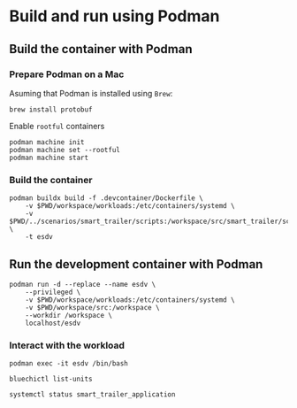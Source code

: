 # Build and run using Podman

## Build the container with Podman

### Prepare Podman on a Mac

Asuming that Podman is installed using `Brew`:

```shell
brew install protobuf
```

Enable `rootful` containers

```shell
podman machine init
podman machine set --rootful
podman machine start
```

### Build the container

```shell
podman buildx build -f .devcontainer/Dockerfile \
    -v $PWD/workspace/workloads:/etc/containers/systemd \
    -v $PWD/../scenarios/smart_trailer/scripts:/workspace/src/smart_trailer/scripts \
    -t esdv
```

## Run the development container with Podman

```shell
podman run -d --replace --name esdv \
    --privileged \
    -v $PWD/workspace/workloads:/etc/containers/systemd \
    -v $PWD/workspace/src:/workspace \
    --workdir /workspace \
    localhost/esdv
```

### Interact with the workload

```shell
podman exec -it esdv /bin/bash
```

```shell
bluechictl list-units

systemctl status smart_trailer_application
```
